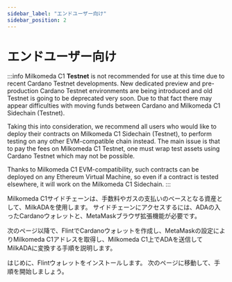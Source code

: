 ```yaml
---
sidebar_label: "エンドユーザー向け"
sidebar_position: 2
---
```


# エンドユーザー向け

:::info Milkomeda C1 **Testnet** is not recommended for use at this time due to recent Cardano Testnet developments. New dedicated preview and pre-production Cardano Testnet environments are being introduced and old Testnet is going to be deprecated very soon. Due to that fact there may appear difficulties with moving funds between Cardano and Milkomeda C1 Sidechain (Testnet).

Taking this into consideration, we recommend all users who would like to deploy their contracts on Milkomeda C1 Sidechain (Testnet), to perform testing on any other EVM-compatible chain instead. The main issue is that to pay the fees on Milkomeda C1 Testnet, one must wrap test assets using Cardano Testnet which may not be possible.

Thanks to Milkomeda C1 EVM-compatibility, such contracts can be deployed on any Ethereum Virtual Machine, so even if a contract is tested elsewhere, it will work on the Milkomeda C1 Sidechain. :::

Milkomeda C1サイドチェーンは、手数料やガスの支払いのベースとなる資産として、MilkADAを使用します。 サイドチェーンにアクセスするには、ADAの入ったCardanoウォレットと、MetaMaskブラウザ拡張機能が必要です。

次のページ以降で、FlintでCardanoウォレットを作成し、MetaMaskの設定によりMilkomeda C1アドレスを取得し、Milkomeda C1上でADAを送信してMilkADAに変換する手順を説明します。

はじめに、Flintウォレットをインストールします。 次のページに移動して、手順を開始しましょう。
